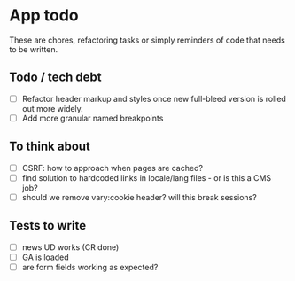 # App todo
These are chores, refactoring tasks or simply reminders of code that needs to be written.

## Todo / tech debt
- [ ] Refactor header markup and styles once new full-bleed version is rolled out more widely.
- [ ] Add more granular named breakpoints

## To think about
- [ ] CSRF: how to approach when pages are cached?
- [ ] find solution to hardcoded links in locale/lang files - or is this a CMS job?
- [ ] should we remove vary:cookie header? will this break sessions?

## Tests to write
 - [ ] news UD works (CR done)
 - [ ] GA is loaded
 - [ ] are form fields working as expected?
